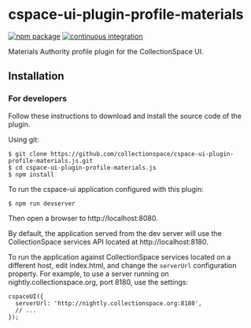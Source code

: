 # cspace-ui-plugin-profile-materials

[![npm package](https://img.shields.io/npm/v/cspace-ui-plugin-profile-materials.svg)](https://www.npmjs.com/package/cspace-ui-plugin-profile-materials)
[![continuous integration](https://github.com/collectionspace/cspace-ui-plugin-profile-materials.js/actions/workflows/ci-js.yml/badge.svg?branch=master&event=push)](https://github.com/collectionspace/cspace-ui-plugin-profile-materials.js/actions/workflows/ci-js.yml)

Materials Authority profile plugin for the CollectionSpace UI.

## Installation

### For developers

Follow these instructions to download and install the source code of the plugin.

Using git:

```
$ git clone https://github.com/collectionspace/cspace-ui-plugin-profile-materials.js.git
$ cd cspace-ui-plugin-profile-materials.js
$ npm install
```

To run the cspace-ui application configured with this plugin:

```
$ npm run devserver
```

Then open a browser to http://localhost:8080.

By default, the application served from the dev server will use the CollectionSpace services API
located at http://localhost:8180.

To run the application against CollectionSpace services located on a different host, edit
index.html, and change the `serverUrl` configuration property. For example, to use a server running
on nightly.collectionspace.org, port 8180, use the settings:

```
cspaceUI({
  serverUrl: 'http://nightly.collectionspace.org:8180',
  // ...
});
```
